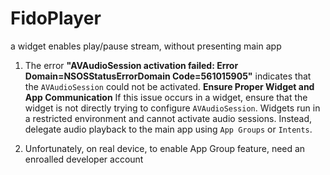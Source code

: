 # FidoPlayer    
a widget enables play/pause stream, without presenting main app

1. The error **"AVAudioSession activation failed: Error Domain=NSOSStatusErrorDomain Code=561015905"** indicates that the `AVAudioSession` could not be activated. 
**Ensure Proper Widget and App Communication**
If this issue occurs in a widget, ensure that the widget is not directly trying to configure `AVAudioSession`. Widgets run in a restricted environment and cannot activate audio sessions. Instead, delegate audio playback to the main app using `App Groups` or `Intents`.

2. Unfortunately, on real device, to enable App Group feature, need an enroalled developer account



